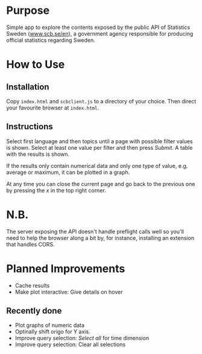 # Purpose
Simple app to explore the contents exposed by the public API of Statistics Sweden (www.scb.se/en), a government agency responsible for producing official statistics regarding Sweden.
# How to Use
## Installation
Copy `index.html` and `scbclient.js` to a directory of your choice. Then direct your favourite browser at `index.html`.
## Instructions
Select first language and then topics until a page with possible filter values is shown. Select at least one value per filter and then press *Submit*. A table with the results is shown.

If the results only contain numerical data and only one type of value, e.g. average or maximum, it can be plotted in a graph.

At any time you can close the current page and go back to the previous one by pressing the *x* in the top right corner.
# N.B.
The server exposing the API doesn't handle preflight calls well so you'll need to help the browser along a bit by, for instance, installing an extension that handles CORS.
# Planned Improvements
* Cache results
* Make plot interactive: Give details on hover
## Recently done
* Plot graphs of numeric data
* Optinally shift origo for Y axis.
* Improve query selection: *Select all* for time dimension
* Improve query selection: Clear all selections
